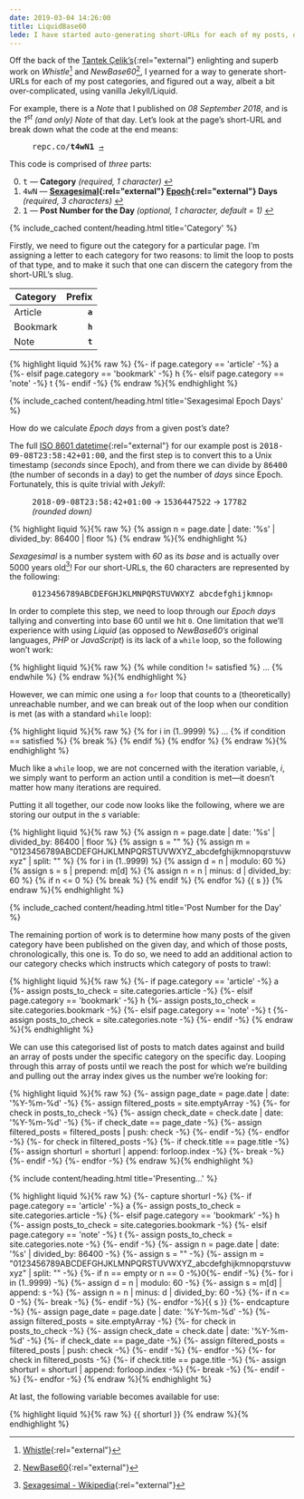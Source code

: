 ```yaml
---
date: 2019-03-04 14:26:00
title: LiquidBase60
lede: I have started auto-generating short-URLs for each of my posts, old and new, and opted to implement Tantek Çelik’s <a href="http://tantek.pbworks.com/w/page/19402946/NewBase60" rel="external"><abbr title="A base 60 numbering system using only ASCII numbers and letters">NewBase60</abbr></a> for representing the unique URLs, but I’ve done so with Liquid so it plays nicely with my Jekyll-powered website.
---
```


Off the back of the [Tantek Çelik’s](http://tantek.com/){:rel="external"} enlighting and superb work on *Whistle*[^1] and *NewBase60*[^2], I yearned for a way to generate short-URLs for each of my post categories, and figured out a way, albeit a bit over-complicated, using vanilla Jekyll/Liquid.

For example, there is a *Note* that I published on *08 September 2018*, and is the *1<sup>st</sup> (and only) Note* of that day. Let’s look at the page’s short-URL and break down what the code at the end means:

<figure>
    <samp class="beta">repc.co/<strong style="color: var(--color-raven);">t</strong><strong style="color: var(--color-canada);">4wN</strong><strong style="color: var(--color-liquid);">1</strong> <a href="https://repc.co/t4wN1">→</a></samp>
</figure>

This code is comprised of *three* parts:

0. <samp class="strong" style="color: var(--color-raven);">t</samp> — **Category** *(required, 1 character)* <a href="#post-type">↩</a>
0. <samp class="strong" style="color: var(--color-canada);">4wN</samp> — **[Sexagesimal](http://en.wikipedia.org/wiki/Sexagesimal){:rel="external"} [Epoch](https://en.wikipedia.org/wiki/Unix_time){:rel="external"} Days** *(required, 3 characters)* <a href="#sexagesimal-epoch-days">↩</a>
0. <samp class="strong" style="color: var(--color-liquid);">1</samp> — **Post Number for the Day** *(optional, 1 character, default = 1)* <a href="#post-number-for-the-day">↩</a>

{% include_cached content/heading.html title='Category' %}

Firstly, we need to figure out the category for a particular page. I’m assigning a letter to each category for two reasons: to limit the loop to posts of that type, and to make it such that one can discern the category from the short-URL’s slug.

| Category | Prefix  |
| -------- | ------: |
| Article  | **`a`** |
| Bookmark | **`h`** |
| Note     | **`t`** |

{% highlight liquid %}{% raw %}
{%- if page.category == 'article' -%}
    a
{%- elsif page.category == 'bookmark' -%}
    h
{%- elsif page.category == 'note' -%}
    t
{%- endif -%}
{% endraw %}{% endhighlight %}

{% include_cached content/heading.html title='Sexagesimal Epoch Days' %}

How do we calculate *Epoch days* from a given post’s date?

The full [ISO 8601 datetime](https://en.wikipedia.org/wiki/ISO_8601){:rel="external"} for our example post is <samp>2018-09-08T23:58:42+01:00</samp>, and the first step is to convert this to a Unix timestamp (*seconds* since Epoch), and from there we can divide by <samp>86400</samp> (the number of seconds in a day) to get the number of *days* since Epoch. Fortunately, this is quite trivial with *Jekyll*:

<figure>
    <p><samp>2018-09-08T23:58:42+01:00</samp> → <samp>1536447522</samp> → <samp>17782</samp> <em>(rounded down)</em></p>
</figure>

{% highlight liquid %}{% raw %}
{% assign n = page.date | date: '%s' | divided_by: 86400 | floor %}
{% endraw %}{% endhighlight %}

*Sexagesimal* is a number system with *60* as its *base* and is actually over 5000 years old[^3]! For our short-URLs, the 60 characters are represented by the following:

<figure>
    <pre>0123456789ABCDEFGHJKLMNPQRSTUVWXYZ_abcdefghijkmnopqrstuvwxyz</pre>
</figure>

In order to complete this step, we need to loop through our *Epoch days* tallying and converting into base 60 until we hit `0`. One limitation that we’ll experience with using *Liquid* (as opposed to *NewBase60’s* original languages, *PHP* or *JavaScript*) is its lack of a `while` loop, so the following won’t work:

{% highlight liquid %}{% raw %}
{% while condition != satisfied %}
    ...
{% endwhile %}
{% endraw %}{% endhighlight %}

However, we can mimic one using a `for` loop that counts to a (theoretically) unreachable number, and we can break out of the loop when our condition is met (as with a standard `while` loop):

{% highlight liquid %}{% raw %}
{% for i in (1..9999) %}
    ...
    {% if condition == satisfied %}
        {% break %}
    {% endif %}
{% endfor %}
{% endraw %}{% endhighlight %}

Much like a `while` loop, we are not concerned with the iteration variable, <var>i</var>, we simply want to perform an action until a condition is met—it doesn’t matter how many iterations are required.

Putting it all together, our code now looks like the following, where we are storing our output in the <var>s</var> variable:

{% highlight liquid %}{% raw %}
{% assign n = page.date | date: '%s' | divided_by: 86400 | floor %}
{% assign s = "" %}
{% assign m = "0123456789ABCDEFGHJKLMNPQRSTUVWXYZ_abcdefghijkmnopqrstuvwxyz" | split: "" %}
{% for i in (1..9999) %}
    {% assign d = n | modulo: 60 %}
    {% assign s = s | prepend: m[d] %}
    {% assign n = n | minus: d | divided_by: 60 %}
    {% if n <= 0 %}
        {% break %}
    {% endif %}
{% endfor %}
{{ s }}
{% endraw %}{% endhighlight %}

{% include_cached content/heading.html title='Post Number for the Day' %}

The remaining portion of work is to determine how many posts of the given category have been published on the given day, and which of those posts, chronologically, this one is. To do so, we need to add an additional action to our category checks which instructs which category of posts to trawl:

{% highlight liquid %}{% raw %}
{%- if page.category == 'article' -%}
    a
    {%- assign posts_to_check = site.categories.article -%}
{%- elsif page.category == 'bookmark' -%}
    h
    {%- assign posts_to_check = site.categories.bookmark -%}
{%- elsif page.category == 'note' -%}
    t
    {%- assign posts_to_check = site.categories.note -%}
{%- endif -%}
{% endraw %}{% endhighlight %}

We can use this categorised list of posts to match dates against and build an array of posts under the specific category on the specific day. Looping through this array of posts until we reach the post for which we’re building and pulling out the array index gives us the number we’re looking for:

{% highlight liquid %}{% raw %}
{%- assign page_date = page.date | date: '%Y-%m-%d' -%}
{%- assign filtered_posts = site.emptyArray -%}
{%- for check in posts_to_check -%}
    {%- assign check_date = check.date | date: '%Y-%m-%d' -%}
    {%- if check_date == page_date -%}
        {%- assign filtered_posts = filtered_posts | push: check -%}
    {%- endif -%}
{%- endfor -%}
{%- for check in filtered_posts -%}
    {%- if check.title == page.title -%}
        {%- assign shorturl = shorturl | append: forloop.index -%}
        {%- break -%}
    {%- endif -%}
{%- endfor -%}
{% endraw %}{% endhighlight %}

{% include content/heading.html title='Presenting…' %}

{% highlight liquid %}{% raw %}
{%- capture shorturl -%}
    {%- if page.category == 'article' -%}
        a
        {%- assign posts_to_check = site.categories.article -%}
    {%- elsif page.category == 'bookmark' -%}
        h
        {%- assign posts_to_check = site.categories.bookmark -%}
    {%- elsif page.category == 'note' -%}
        t
        {%- assign posts_to_check = site.categories.note -%}
    {%- endif -%}
    {%- assign n = page.date | date: '%s' | divided_by: 86400 -%}
    {%- assign s = "" -%}
    {%- assign m = "0123456789ABCDEFGHJKLMNPQRSTUVWXYZ_abcdefghijkmnopqrstuvwxyz" | split: "" -%}
    {%- if n == empty or n == 0 -%}0{%- endif -%}
    {%- for i in (1..9999) -%}
        {%- assign d = n | modulo: 60 -%}
        {%- assign s = m[d] | append: s -%}
        {%- assign n = n | minus: d | divided_by: 60 -%}
        {%- if n <= 0 -%}
            {%- break -%}
        {%- endif -%}
    {%- endfor -%}{{ s }}
{%- endcapture -%}
{%- assign page_date = page.date | date: '%Y-%m-%d' -%}
{%- assign filtered_posts = site.emptyArray -%}
{%- for check in posts_to_check -%}
    {%- assign check_date = check.date | date: '%Y-%m-%d' -%}
    {%- if check_date == page_date -%}
        {%- assign filtered_posts = filtered_posts | push: check -%}
    {%- endif -%}
{%- endfor -%}
{%- for check in filtered_posts -%}
    {%- if check.title == page.title -%}
        {%- assign shorturl = shorturl | append: forloop.index -%}
        {%- break -%}
    {%- endif -%}
{%- endfor -%}
{% endraw %}{% endhighlight %}

At last, the following variable becomes available for use:

{% highlight liquid %}{% raw %}
{{ shorturl }}
{% endraw %}{% endhighlight %}

[^1]: [Whistle](http://tantek.pbworks.com/w/page/21743973/Whistle){:rel="external"}
[^2]: [NewBase60](http://tantek.pbworks.com/w/page/19402946/NewBase60){:rel="external"}
[^3]: [Sexagesimal - Wikipedia](https://en.wikipedia.org/wiki/Sexagesimal){:rel="external"}

